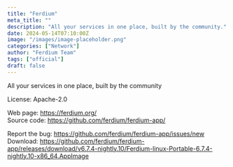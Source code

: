 ```yaml
---
title: "Ferdium"
meta_title: ""
description: "All your services in one place, built by the community."
date: 2024-05-14T07:10:00Z
image: "/images/image-placeholder.png"
categories: ["Network"]
author: "Ferdium Team"
tags: ["official"]
draft: false
---
```


All your services in one place, built by the community

License: Apache-2.0

Web page: https://ferdium.org/  
Source code: https://github.com/ferdium/ferdium-app/

Report the bug: https://github.com/ferdium/ferdium-app/issues/new  
Download: https://github.com/ferdium/ferdium-app/releases/download/v6.7.4-nightly.10/Ferdium-linux-Portable-6.7.4-nightly.10-x86_64.AppImage

